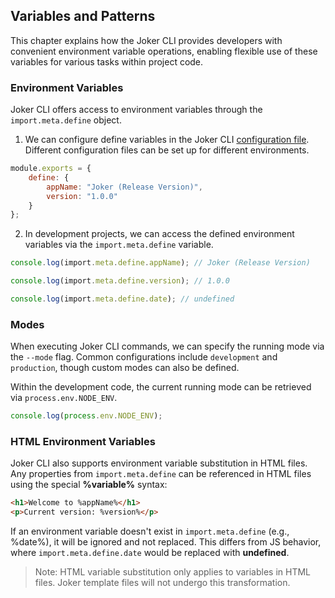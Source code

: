 ## Variables and Patterns

This chapter explains how the Joker CLI provides developers with convenient environment variable operations, enabling flexible use of these variables for various tasks within project code.

### Environment Variables

Joker CLI offers access to environment variables through the `import.meta.define` object.

1. We can configure define variables in the Joker CLI [configuration file](/cli/setting-plugin). Different configuration files can be set up for different environments.

```js
module.exports = {
    define: {
        appName: "Joker (Release Version)",
        version: "1.0.0"
    }
};
```

2. In development projects, we can access the defined environment variables via the `import.meta.define` variable.

```ts
console.log(import.meta.define.appName); // Joker (Release Version)

console.log(import.meta.define.version); // 1.0.0

console.log(import.meta.define.date); // undefined
```

### Modes

When executing Joker CLI commands, we can specify the running mode via the `--mode` flag. Common configurations include `development` and `production`, though custom modes can also be defined.

Within the development code, the current running mode can be retrieved via `process.env.NODE_ENV`.

```ts
console.log(process.env.NODE_ENV);
```

### HTML Environment Variables

Joker CLI also supports environment variable substitution in HTML files. Any properties from `import.meta.define` can be referenced in HTML files using the special **%variable%** syntax:

```html
<h1>Welcome to %appName%</h1>
<p>Current version: %version%</p>
```

If an environment variable doesn't exist in `import.meta.define` (e.g., %date%), it will be ignored and not replaced. This differs from JS behavior, where `import.meta.define.date` would be replaced with **undefined**.

> Note: HTML variable substitution only applies to variables in HTML files. Joker template files will not undergo this transformation.